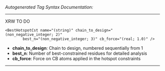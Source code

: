 _Autogenerated Tag Syntax Documentation:_

---
XRW TO DO

```
<BestHotspotCst name="(string)" chain_to_design="(non_negative_integer; 2)"
        best_n="(non_negative_integer; 3)" cb_force="(real; 1.0)" />
```

-   **chain_to_design**: Chain to design, numbered sequentially from 1
-   **best_n**: Number of best-constrained residues for detailed analysis
-   **cb_force**: Force on CB atoms applied in the hotspot constraints

---
